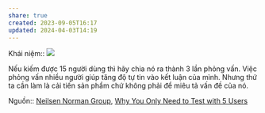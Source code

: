 ```yaml
---
share: true
created: 2023-09-05T16:17
updated: 2024-04-03T14:19
---
```

Khái niệm:: 
![](https://media.nngroup.com/media/editor/2023/08/07/why-you-only-need-to-test-5-users-1.jpg) 

Nếu kiếm được 15 người dùng thì hãy chia nó ra thành 3 lần phỏng vấn. Việc phỏng vấn nhiều người giúp tăng độ tự tin vào kết luận của mình. Nhưng thứ ta cần làm là cải tiến sản phẩm chứ không phải để miêu tả vấn đề của nó.

Nguồn:: [Neilsen Norman Group](../../../../../%CE%9E%20Ngu%E1%BB%93n/Neilsen%20Norman%20Group.md), [Why You Only Need to Test with 5 Users](https://www.nngroup.com/articles/why-you-only-need-to-test-with-5-users/)